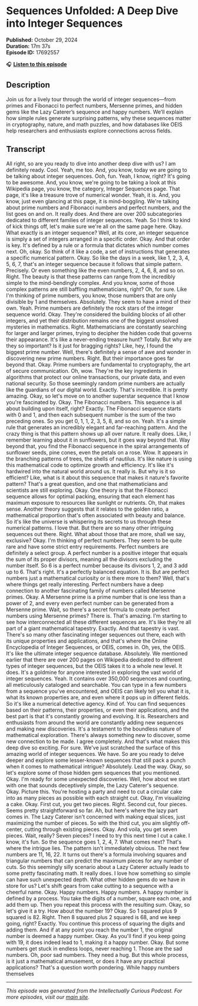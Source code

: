 # Sequences Unfolded: A Deep Dive into Integer Sequences

**Published:** October 29, 2024  
**Duration:** 17m 37s  
**Episode ID:** 17692557

🎧 **[Listen to this episode](https://intellectuallycurious.buzzsprout.com/2529712/episodes/17692557-sequences-unfolded-a-deep-dive-into-integer-sequences)**

## Description

Join us for a lively tour through the world of integer sequences—from primes and Fibonacci to perfect numbers, Mersenne primes, and hidden gems like the Lazy Caterer’s sequence and happy numbers. We’ll explain how simple rules generate surprising patterns, why these sequences matter in cryptography, nature, and math puzzles, and how databases like OEIS help researchers and enthusiasts explore connections across fields.

## Transcript

All right, so are you ready to dive into another deep dive with us? I am definitely ready. Cool. Yeah, me too. And, you know, today we are going to be talking about integer sequences. Ooh, fun. Yeah, I know, right? It's going to be awesome. And, you know, we're going to be taking a look at this Wikipedia page, you know, the category, Integer Sequences page. That page, it's like a treasure trove of numerical wonder. Yeah, it is. And, you know, just even glancing at this page, it is mind-boggling. We're talking about prime numbers and Fibonacci numbers and perfect numbers, and the list goes on and on. It really does. And there are over 200 subcategories dedicated to different families of integer sequences. Yeah. So I think to kind of kick things off, let's make sure we're all on the same page here. Okay. What exactly is an integer sequence? Well, at its core, an integer sequence is simply a set of integers arranged in a specific order. Okay. And that order is key. It's defined by a rule or a formula that dictates which number comes next. Oh, okay. So think of it like a code, a set of instructions that generates a specific numerical pattern. Okay. So like the days in a week, like 1, 2, 3, 4, 5, 6, 7, that's an integer sequence because it follows that simple pattern. Precisely. Or even something like the even numbers, 2, 4, 6, 8, and so on. Right. The beauty is that these patterns can range from the incredibly simple to the mind-bendingly complex. And you know, some of those complex patterns are still baffling mathematicians, right? Oh, for sure. Like I'm thinking of prime numbers, you know, those numbers that are only divisible by 1 and themselves. Absolutely. They seem to have a mind of their own. Yeah. Prime numbers are definitely the rock stars of the integer sequence world. Okay. They're considered the building blocks of all other integers, and yet their distribution remains one of the biggest unsolved mysteries in mathematics. Right. Mathematicians are constantly searching for larger and larger primes, trying to decipher the hidden code that governs their appearance. It's like a never-ending treasure hunt? Totally. But why are they so important? Is it just for bragging rights? Like, hey, I found the biggest prime number. Well, there's definitely a sense of awe and wonder in discovering new prime numbers. Right. But their importance goes far beyond that. Okay. Prime numbers are fundamental to cryptography, the art of secure communication. Oh, wow. They're the key ingredients in algorithms that protect our online transactions, our private data, and even national security. So those seemingly random prime numbers are actually like the guardians of our digital world. Exactly. That's incredible. It is pretty amazing. Okay, so let's move on to another superstar sequence that I know you're fascinated by. Okay. The Fibonacci numbers. This sequence is all about building upon itself, right? Exactly. The Fibonacci sequence starts with 0 and 1, and then each subsequent number is the sum of the two preceding ones. So you get 0, 1, 1, 2, 3, 5, 8, and so on. Yeah. It's a simple rule that generates an incredibly elegant and far-reaching pattern. And the crazy thing is that this pattern shows up all over nature. It really does. Like, I remember learning about it in sunflowers, but it goes way beyond that. Way beyond that, you find the Fibonacci sequence in the spiral arrangements of sunflower seeds, pine cones, even the petals on a rose. Wow. It appears in the branching patterns of trees, the shells of nautilus. It's like nature is using this mathematical code to optimize growth and efficiency. It's like it's hardwired into the natural world around us. It really is. But why is it so efficient? Like, what is it about this sequence that makes it nature's favorite pattern? That's a great question, and one that mathematicians and scientists are still exploring. Okay. One theory is that the Fibonacci sequence allows for optimal packing, ensuring that each element has maximum exposure to resources like sunlight or nutrients. Oh, that makes sense. Another theory suggests that it relates to the golden ratio, a mathematical proportion that's often associated with beauty and balance. So it's like the universe is whispering its secrets to us through these numerical patterns. I love that. But there are so many other intriguing sequences out there. Right. What about those that are more, shall we say, exclusive? Okay. I'm thinking of perfect numbers. They seem to be quite rare and have some strict entry requirements. Perfect numbers are definitely a select group. A perfect number is a positive integer that equals the sum of its proper divisors, meaning all the divisors excluding the number itself. So 6 is a perfect number because its divisors 1, 2, and 3 add up to 6. That's right. It's a perfectly balanced equation. It is. But are perfect numbers just a mathematical curiosity or is there more to them? Well, that's where things get really interesting. Perfect numbers have a deep connection to another fascinating family of numbers called Mersenne primes. Okay. A Mersenne prime is a prime number that is one less than a power of 2, and every even perfect number can be generated from a Mersenne prime. Wait, so there's a secret formula to create perfect numbers using Mersenne primes? There is. That's amazing. I'm starting to see how interconnected all these different sequences are. It's like they're all part of a giant mathematical tapestry. Exactly. And that tapestry is vast. There's so many other fascinating integer sequences out there, each with its unique properties and applications, and that's where the Online Encyclopedia of Integer Sequences, or OEIS, comes in. Oh, yes, the OEIS. It's like the ultimate integer sequence database. Absolutely. We mentioned earlier that there are over 200 pages on Wikipedia dedicated to different types of integer sequences, but the OEIS takes it to a whole new level. It does. It's a goldmine for anyone interested in exploring the vast world of integer sequences. Yeah. It contains over 350,000 sequences and counting, all meticulously cataloged and searchable. You can type in a few numbers from a sequence you've encountered, and OEIS can likely tell you what it is, what its known properties are, and even where it pops up in different fields. So it's like a numerical detective agency. Kind of. You can find sequences based on their patterns, their properties, or even their applications, and the best part is that it's constantly growing and evolving. It is. Researchers and enthusiasts from around the world are constantly adding new sequences and making new discoveries. It's a testament to the boundless nature of mathematical exploration. There's always something new to discover, some new connection to be made. I agree completely. And that's what makes this deep dive so exciting. For sure. We've just scratched the surface of this amazing world of integer sequences. We have. So are you ready to delve deeper and explore some lesser-known sequences that still pack a punch when it comes to mathematical intrigue? Absolutely. Lead the way. Okay, so let's explore some of those hidden gem sequences that you mentioned. Okay. I'm ready for some unexpected discoveries. Well, how about we start with one that sounds deceptively simple, the Lazy Caterer's sequence. Okay. Picture this. You're hosting a party and need to cut a circular cake into as many pieces as possible with each straight cut. Okay, I'm visualizing a cake. Okay. First cut, you get two pieces. Right. Second cut, four pieces. Seems pretty straightforward so far. Ah, but here's where the lazy part comes in. The Lazy Caterer isn't concerned with making equal slices, just maximizing the number of pieces. So with the third cut, you aim slightly off-center, cutting through existing pieces. Okay. And voila, you get seven pieces. Wait, really? Seven pieces? I need to try this next time I cut a cake. I know, it's fun. So the sequence goes 1, 2, 4, 7. What comes next? That's where the intrigue lies. The pattern isn't immediately obvious. The next few numbers are 11, 16, 22. It turns out there's a formula involving squares and triangular numbers that can predict the maximum pieces for any number of cuts. So this seemingly silly scenario about a Lazy Caterer actually leads to some pretty fascinating math. It really does. I love how something so simple can have such unexpected depth. What other hidden gems do we have in store for us? Let's shift gears from cake cutting to a sequence with a cheerful name. Okay. Happy numbers. Happy numbers. A happy number is defined by a process. You take the digits of a number, square each one, and add them up. Then you repeat this process with the resulting sum. Okay, so let's give it a try. How about the number 19? Okay. So 1 squared plus 9 squared is 82. Right. Then 8 squared plus 2 squared is 68, and we keep going, right? Exactly. You continue this process of squaring the digits and adding them. And if at any point you reach the number 1, the original number is deemed a happy number. Okay. As you'll find if you keep going with 19, it does indeed lead to 1, making it a happy number. Okay. But some numbers get stuck in endless loops, never reaching 1. Those are the sad numbers. Oh, poor sad numbers. They need a hug. But this whole process, is it just a mathematical amusement, or does it have any practical applications? That's a question worth pondering. While happy numbers themselves

---
*This episode was generated from the Intellectually Curious Podcast. For more episodes, visit our [main site](https://intellectuallycurious.buzzsprout.com).*

